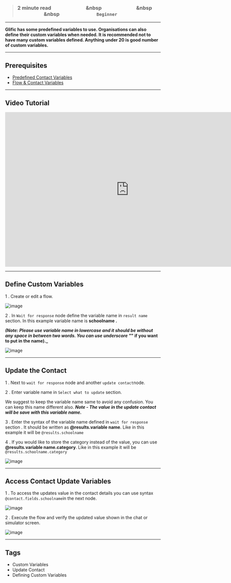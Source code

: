 > ### **2 minute read &nbsp; &nbsp; &nbsp; &nbsp; &nbsp; &nbsp; &nbsp; &nbsp; &nbsp; &nbsp; &nbsp; &nbsp; &nbsp; &nbsp; &nbsp &nbsp; &nbsp; &nbsp; &nbsp; &nbsp; &nbsp; &nbsp; &nbsp; &nbsp; &nbsp; &nbsp; &nbsp; &nbsp; &nbsp; &nbsp &nbsp; &nbsp; &nbsp; &nbsp; &nbsp; &nbsp; &nbsp; &nbsp; &nbsp; &nbsp; &nbsp; &nbsp; &nbsp; &nbsp; &nbsp &nbsp; &nbsp; &nbsp; &nbsp; &nbsp; &nbsp; &nbsp; &nbsp; &nbsp; &nbsp; &nbsp; &nbsp; &nbsp; &nbsp; &nbsp; `Beginner`**
___

**Glific has some predefined variables to use. Organisations can also define their custom variables when needed. It is recommended not to have many custom variables defined. Anything under 20 is good number of custom variables.**

___
## Prerequisites
- [Predefined Contact Variables](https://glific.github.io/docs/docs/Flows/Flow%20Variables/Predefined%20contact%20variables%20in%20Glific)
- [Flow & Contact Variables](https://glific.github.io/docs/docs/Flows/Flow%20Variables/Flow%20variables%20vs%20Contact%20variables)

___
## Video Tutorial

<iframe width="800" height="500" src="https://www.youtube.com/embed/Y2KWDO7SfnI" title="YouTube video player" frameborder="0" allow="accelerometer; autoplay; clipboard-write; encrypted-media; gyroscope; picture-in-picture; web-share" allowfullscreen></iframe>

___
## Define Custom Variables

1 . Create or edit a flow.

![image](https://user-images.githubusercontent.com/32592458/219549357-fdac2a44-b638-49fc-b023-6b5bf9e6bff4.png)

2 . In `Wait for response` node define the variable name in `result name` section. In this example variable name is  **schoolname .**

**_(Note: Please use variable name in lowercase and it should be without any space in between two words. You can use underscore &quot;_&quot; if you want to put in the name)._**

![image](https://user-images.githubusercontent.com/32592458/219549375-5c7a340a-0ffd-49fd-920c-a180feef6ab2.png)

___
## Update the Contact 

1 . Next to `wait for response` node and another `update contact`node.

2 .  Enter variable name in `Select what to update` section.

We suggest to keep the variable name same to avoid any confusion. You can keep this name different also. **_Note - The value in the update contact will be save with this variable name._**

3 . Enter the syntax of the variable name defined in `wait for response`  section .  It should be written as **@results.variable name**. Like in this example it will be  `@results.schoolname`

4 . If you would like to store the category instead of the value, you can use **@results.variable name.category**. Like in this example it will be `@results.schoolname.category`

![image](https://user-images.githubusercontent.com/32592458/219549389-2d64835d-8671-4b04-94ce-5c9a53a61c39.png)

___
## Access Contact Update Variables

1 .  To access the updates value in the contact details you can use syntax `@contact.fields.schoolname`in the next node.

![image](https://user-images.githubusercontent.com/32592458/219549402-c53a79b1-a9f7-43fb-955c-64476b386f2f.png)



2 . Execute the flow and verify the updated value shown in the chat or simulator screen.

![image](https://user-images.githubusercontent.com/32592458/219549411-46e5b788-28b8-4b13-bf74-1a833cbcd53f.png)

___
## Tags
- Custom Variables <br />
- Update Contact <br />
- Defining Custom Variables
